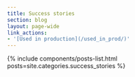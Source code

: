 ```yaml
---
title: Success stories
section: blog
layout: page-wide
link_actions:
- '[Used in production](/used_in_prod/)'
---
```


{% include components/posts-list.html posts=site.categories.success_stories %}
